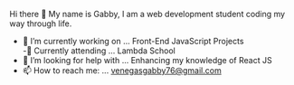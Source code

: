 Hi there 👋 My name is Gabby, I am a web development student coding my way through life.

- 🔭 I’m currently working on ... Front-End JavaScript Projects <br/>
-🌱 Currently attending ... Lambda School
- 🤔 I’m looking for help with ... Enhancing my knowledge of React JS
- 📫 How to reach me: ... venegasgabby76@gmail.com
